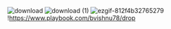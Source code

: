 ![download](https://github.com/user-attachments/assets/1d755244-f642-47ee-bd70-26b67c723a0a)
![download (1)](https://github.com/user-attachments/assets/f7da389d-40d9-4a7c-848b-61614bbe083c)
![ezgif-812f4b32765279](https://github.com/user-attachments/assets/64ed5f66-16a6-4df6-8cff-91c699fed975)
!https://www.playbook.com/bvishnu78/drop
